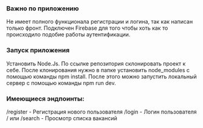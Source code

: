 ### Важно по приложению

Не имеет полного функционала регистрации и логина, так как написан только фронт. Подключен Firebase для того чтобы хоть как то происходило подобие работы аутентификации.

### Запуск приложения

Установить Node.Js. По ссылке репозитория склонировать проект к себе. После клонирования нужно в папке установить node_modules с помощью команды npm install. После этого можно запустить локальный сервер с помощью команды npm run dev.

### Имеющиеся эндпоинты:

/register - Регистрация нового пользователя
/login - Логин пользователя
/ или /search - Просмотр списка вакансий
